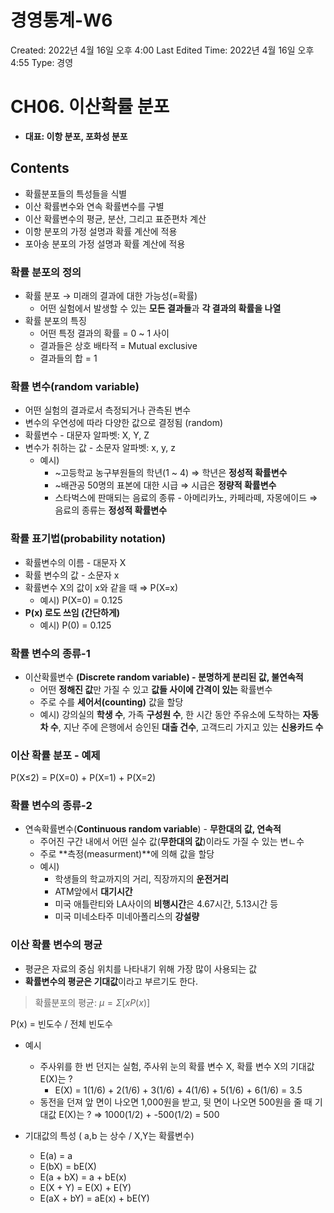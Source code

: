 # 경영통계-W6

Created: 2022년 4월 16일 오후 4:00
Last Edited Time: 2022년 4월 16일 오후 4:55
Type: 경영

# CH06. 이산확률 분포

- **대표: 이항 분포, 포화성 분포**

## Contents

- 확률분포들의 특성들을 식별
- 이산 확률변수와 연속 확률변수를 구별
- 이산 확률변수의 평균, 분산, 그리고 표준편차 계산
- 이항 분포의 가정 설명과 확률 계산에 적용
- 포아송 분포의 가정 설명과 확률 계산에 적용

### 확률 분포의 정의

- 확률 분포 → 미래의 결과에 대한 가능성(=확률)
    - 어떤 실험에서 발생할 수 있는 **모든 결과들**과 **각 결과의 확률을 나열**
- 확률 분포의 특징
    - 어떤 특정 결과의 확률 = 0 ~ 1 사이
    - 결과들은 상호 배타적 = Mutual exclusive
    - 결과들의 합 = 1

### 확률 변수(random variable)

- 어떤 실험의 결과로서 측정되거나 관측된 변수
- 변수의 우연성에 따라 다양한 값으로 결정됨 (random)
- 확률변수 - 대문자 알파벳: X, Y, Z
- 변수가 취하는 값 - 소문자 알파벳: x, y, z
    - 예시)
        - ~고등학교 농구부원들의 학년(1 ~ 4) ⇒ 학년은 **정성적 확률변수**
        - ~배관공 50명의 표본에 대한 시급 ⇒ 시급은 **정량적 확률변수**
        - 스타벅스에 판매되는 음료의 종류 - 아메리카노, 카페라떼, 자몽에이드 ⇒ 음료의 종류는 **정성적 확률변수**

### 확률 표기법(probability notation)

- 확률변수의 이름 - 대문자 X
- 확률 변수의 값  - 소문자 x
- 확률변수 X의 값이 x와 같을 때 ⇒ P(X=x)
    - 예시) P(X=0) = 0.125
- **P(x) 로도 쓰임 (간단하게)**
    - 예시) P(0) = 0.125
    

### 확률 변수의 종류-1

- 이산확률변수 **(Discrete random variable) - 분명하게 분리된 값, 불연속적**
    - 어떤 **정해진 값**만 가질 수 있고 **값들 사이에 간격이 있는** 확률변수
    - 주로 수를 **세어서(counting)** 값을 할당
    - 예시) 강의실의 **학생 수**, 가족 **구성원 수**, 한 시간 동안 주유소에 도착하는 **자동차 수**, 지난 주에 은행에서 승인된 **대출 건수**, 고객드리 가지고 있는 **신용카드 수**

### 이산 확률 분포  - 예제

P(X≤2) = P(X=0) + P(X=1) + P(X=2) 

### 확률 변수의 종류-2

- 연속확률변수(**Continuous random variable**) - **무한대의 값, 연속적**
    - 주어진 구간 내에서 어떤 실수 값(**무한대의 값**)이라도 가질 수 있는 변ㄴ수
    - 주로 **측정(measurment)**에 의해 값을 할당
    - 예시)
        - 학생들의 학교까지의 거리, 직장까지의 **운전거리**
        - ATM앞에서 **대기시간**
        - 미국 애틀란티와 LA사이의 **비행시간**은 4.67시간, 5.13시간 등
        - 미국 미네소타주 미네아폴리스의 **강설량**

### 이산 확률 변수의 평균

- 평균은 자료의 중심 위치를 나타내기 위해 가장 많이 사용되는 값
- **확률변수의 평균은 기대값**이라고 부르기도 한다.

> 확률분포의 평균:  $\mu = \Sigma [xP(x)]$
> 

P(x) = 빈도수 / 전체 빈도수

- 예시
    - 주사위를 한 번 던지는 실험, 주사위 눈의 확률 변수 X, 확률 변수 X의 기대값 E(X)는 ?
        - E(X) = 1(1/6) + 2(1/6) + 3(1/6) + 4(1/6) + 5(1/6) + 6(1/6) = 3.5
    - 동전을 던져 앞 면이 나오면 1,000원을 받고, 뒷 면이 나오면 500원을 줄 때 기대값 E(X)는 ? ⇒ 1000(1/2) + -500(1/2) = 500

- 기대값의 특성 ( a,b 는 상수 / X,Y는 확률변수)
    - E(a) = a
    - E(bX) = bE(X)
    - E(a + bX) = a + bE(x)
    - E(X + Y) = E(X) + E(Y)
    - E(aX + bY) = aE(x) + bE(Y)